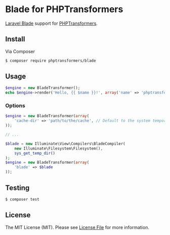 # Blade for PHPTransformers

[Laravel Blade](https://laravel.com/docs/master/blade) support for [PHPTransformers](http://github.com/phptransformers/phptransformer).

## Install

Via Composer

``` bash
$ composer require phptransformers/blade
```

## Usage

``` php
$engine = new BladeTransformer();
echo $engine->render('Hello, {{ $name }}!', array('name' => 'phptransformers'));
```


### Options

``` php
$engine = new BladeTransformer(array(
    'cache-dir' => 'path/to/the/cache', // Default to the system temporary directory
));

// ...

$blade = new Illuminate\View\Compilers\BladeCompiler(
    new Illuminate\Filesystem\Filesystem(),
    sys_get_temp_dir()
);
$engine = new BladeTransformer(array(
    'blade' => $blade
));
```

## Testing

``` bash
$ composer test
```

## License

The MIT License (MIT). Please see [License File](LICENSE.md) for more information.